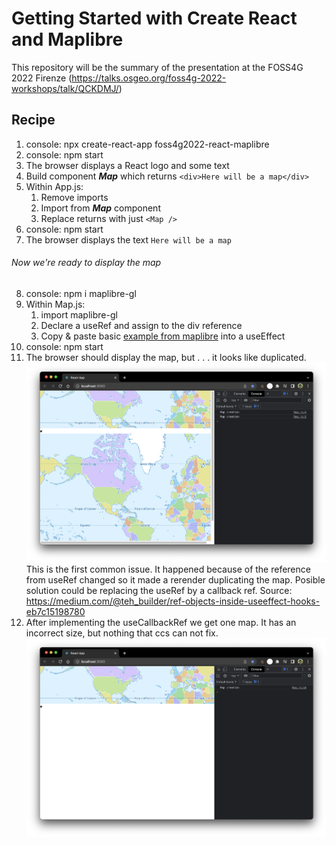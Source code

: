 # Getting Started with Create React and Maplibre

 This repository will be the summary of the presentation at the FOSS4G 2022 Firenze (https://talks.osgeo.org/foss4g-2022-workshops/talk/QCKDMJ/)


## Recipe

1) console: npx create-react-app foss4g2022-react-maplibre
0) console: npm start
0) The browser displays a React logo and some text
0) Build component ***Map*** which returns `<div>Here will be a map</div>`
0) Within App.js:
    1. Remove imports
    1. Import from ***Map*** component
    1. Replace returns with just `<Map />`
0) console: npm start
0) The browser displays the text `Here will be a map`

<H6>Now we're ready to display the map</H6>

8) console: npm i maplibre-gl
0) Within Map.js:
    1. import maplibre-gl
    1. Declare a useRef and assign to the div reference 
    1. Copy & paste basic [example from maplibre](https://maplibre.org/maplibre-gl-js-docs/example/simple-map/) into a useEffect
0) console: npm start
0) The browser should display the map, but . . . it looks like duplicated.
![Map duplicated](/readme_assets/issue%201%20-%20map%20duplicated.png)
This is the first common issue. It happened because of the reference from useRef changed so it made a rerender duplicating the map. Posible solution could be replacing the useRef by a callback ref.
Source: https://medium.com/@teh_builder/ref-objects-inside-useeffect-hooks-eb7c15198780
0) After implementing the useCallbackRef we get one map. It has an incorrect size, but nothing that ccs can not fix.
![Map size incorrect](/readme_assets/issue%202%20-%20map%20size%20incorrect.png)
